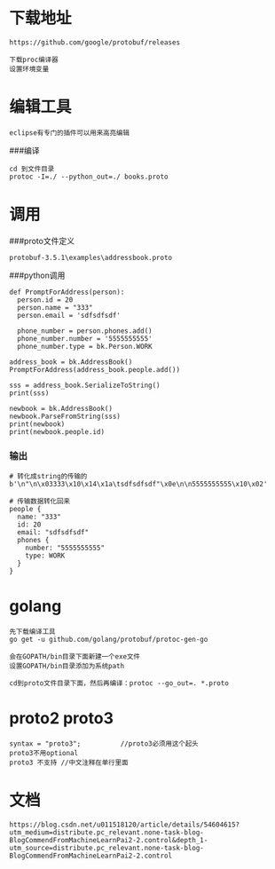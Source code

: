 # 下载地址

	https://github.com/google/protobuf/releases
	
	下载proc编译器
	设置环境变量


# 编辑工具

	eclipse有专门的插件可以用来高亮编辑


###编译

	cd 到文件目录
	protoc -I=./ --python_out=./ books.proto


# 调用

###proto文件定义
	
	protobuf-3.5.1\examples\addressbook.proto


###python调用

	def PromptForAddress(person):
	  person.id = 20
	  person.name = "333"
	  person.email = 'sdfsdfsdf'
	
	  phone_number = person.phones.add()
	  phone_number.number = '5555555555'
	  phone_number.type = bk.Person.WORK

	address_book = bk.AddressBook()
	PromptForAddress(address_book.people.add())
	
	sss = address_book.SerializeToString()
	print(sss)
	
	newbook = bk.AddressBook()
	newbook.ParseFromString(sss)
	print(newbook)
	print(newbook.people.id)

### 输出

	# 转化成string的传输的
	b'\n"\n\x03333\x10\x14\x1a\tsdfsdfsdf"\x0e\n\n5555555555\x10\x02'

	# 传输数据转化回来
	people {
	  name: "333"
	  id: 20
	  email: "sdfsdfsdf"
	  phones {
	    number: "5555555555"
	    type: WORK
	  }
	}



# golang

	先下载编译工具
	go get -u github.com/golang/protobuf/protoc-gen-go

	会在GOPATH/bin目录下面新建一个exe文件
	设置GOPATH/bin目录添加为系统path

	cd到proto文件目录下面，然后再编译：protoc --go_out=. *.proto




# proto2 proto3

	syntax = "proto3";			//proto3必须用这个起头
	proto3不用optional
	proto3 不支持 //中文注释在单行里面



# 文档

	https://blog.csdn.net/u011518120/article/details/54604615?utm_medium=distribute.pc_relevant.none-task-blog-BlogCommendFromMachineLearnPai2-2.control&depth_1-utm_source=distribute.pc_relevant.none-task-blog-BlogCommendFromMachineLearnPai2-2.control